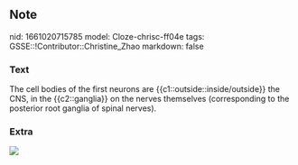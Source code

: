 ## Note
nid: 1661020715785
model: Cloze-chrisc-ff04e
tags: GSSE::!Contributor::Christine_Zhao
markdown: false

### Text
<div>
  <div>
    <div>
      <div>
        The cell bodies of the first neurons are
        {{c1::outside::inside/outside}} the CNS, in the
        {{c2::ganglia}} on the nerves themselves (corresponding to
        the posterior root ganglia of spinal nerves).
      </div>
    </div>
  </div>
</div>

### Extra
<img src= 
"https://media.springernature.com/original/springer-static/image/chp%3A10.1007%2F978-981-13-2333-1_2/MediaObjects/458508_1_En_2_Fig5_HTML.png">
